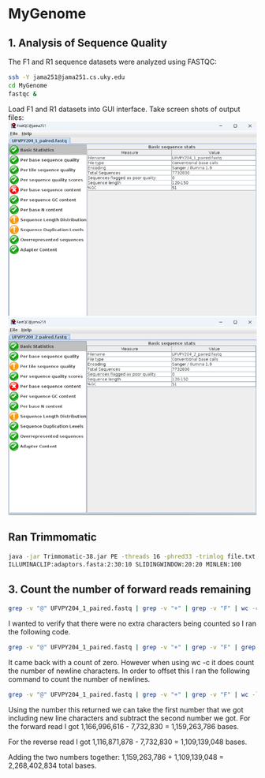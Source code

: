# MyGenome

## 1. Analysis of Sequence Quality
The F1 and R1 sequence datasets were analyzed using FASTQC:
```bash
ssh -Y jama251@jama251.cs.uky.edu
cd MyGenome
fastqc &
```
Load F1 and R1 datasets into GUI interface.
Take screen shots of output files:
![F1screenshot.png](/data/F1_FastQC_SS.png)
![R2screenshot.png](/data/R1_FastQC_SS.png)

## Ran Trimmomatic
```bash
java -jar Trimmomatic-38.jar PE -threads 16 -phred33 -trimlog file.txt UFVPY
ILLUMINACLIP:adaptors.fasta:2:30:10 SLIDINGWINDOW:20:20 MINLEN:100
```

## 3. Count the number of forward reads remaining
```bash
grep -v "@" UFVPY204_1_paired.fastq | grep -v "+" | grep -v "F" | wc -c
```
 I wanted to verify that there were no extra characters being counted so I ran the following code.
```bash
grep -v "@" UFVPY204_1_paired.fastq | grep -v "+" | grep -v "F" | grep -v "A" | grep -v "T" | grep -v "C" | grep -v "G"| wc -c
```
It came back with a count of zero. However when using wc -c it does count the number of newline characters. In order to offset this I ran the following command to count the number of newlines.
```bash
grep -v "@" UFVPY204_1_paired.fastq | grep -v "+" | grep -v "F" | wc -l
```
Using the number this returned we can take the first number that we got including new line characters and subtract the second number we got. For the forward read I got 1,166,996,616 - 7,732,830 = 1,159,263,786 bases.

For the reverse read I got 1,116,871,878 - 7,732,830 = 1,109,139,048 bases.

Adding the two numbers together: 1,159,263,786 + 1,109,139,048 = 2,268,402,834 total bases.

